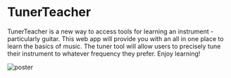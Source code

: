 # TunerTeacher

TunerTeacher is a new way to access tools for learning an instrument - particularly guitar. This web app will provide you with an all in one place to learn the basics of music. The tuner tool will allow users to precisely tune their instrument to whatever frequency they prefer. Enjoy learning!

![poster](TUNERTEACHER.png)
